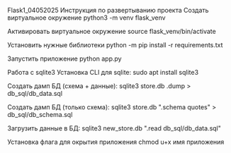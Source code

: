 Flask1_04052025
Инструкция по развертыванию проекта
Создать виртуальное окружение
python3 -m venv flask_venv

Активировать виртуальное окружение
source flask_venv/bin/activate

Установить нужные библиотеки
python -m pip install -r requirements.txt

Запустить приложение
python app.py

Работа с sqlite3
Установка CLI для sqlite:
sudo apt install sqlite3

Создать дамп БД (схема + данные):
sqlite3 store.db .dump > db_sql/db_data.sql

Создать дамп БД (только схема):
sqlite3 store.db ".schema quotes" > db_sql/db_schema.sql

Загрузить данные в БД:
sqlite3 new_store.db ".read db_sql/db_data.sql"

Установка флага для окрытия приложения chmod u+x имя приложения